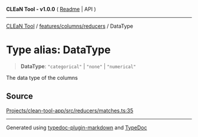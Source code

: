 **CLEaN Tool - v1.0.0** ( [Readme](../../../../README.md) \| API )

***

[CLEaN Tool](../../../../modules.md) / [features/columns/reducers](../README.md) / DataType

# Type alias: DataType

> **DataType**: `"categorical"` \| `"none"` \| `"numerical"`

The data type of the columns

## Source

[Projects/clean-tool-app/src/reducers/matches.ts:35](https://github.com/yuckyh/clean-tool-app/)

***

Generated using [typedoc-plugin-markdown](https://www.npmjs.com/package/typedoc-plugin-markdown) and [TypeDoc](https://typedoc.org/)
